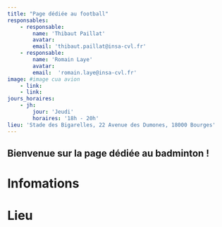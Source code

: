 ```yaml
---
title: "Page dédiée au football"
responsables:   
    - responsable:
        name: 'Thibaut Paillat'
        avatar:
        email: 'thibaut.paillat@insa-cvl.fr' 
    - responsable:
        name: 'Romain Laye'
        avatar:
        email:  'romain.laye@insa-cvl.fr'
image: #image cua avion
    - link:
    - link:
jours_horaires:
    - jh:
        jour: 'Jeudi'
        horaires: '18h - 20h'
lieu: 'Stade des Bigarelles, 22 Avenue des Dumones, 18000 Bourges'
---
```


## Bienvenue sur la page dédiée au badminton !
# Infomations


# Lieu